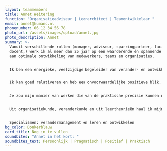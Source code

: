 ```yaml
---
layout: teammembers
title: Annet Weitering
function: "Organisatieadviseur | Leerarchitect | Teamontwikkelaar "
email: annet@humanc.nl
phonenumber: 06 12 34 56 78
photo_url: /assets/images/upload/annet.jpg
photo_description: Annet
summary: >-
  Vanuit verschillende rollen (manager, adviseur, sparringpartner, facilitator,
  docent,) werk ik al meer dan 25 jaar op een waarderende én spannende manier
  aan optimale ontwikkeling van medewerkers, teams en organisaties. ​


  Ik ben een energieke, veelzijdige begeleider van verander- en ontwikkeltrajecten met scherp gevoel voor mensen en wat er tussen hen gebeurt. Ik ben sterk in het benoemen van wat ik ter plekke hoor en zie en aarzel niet om dat terug te geven. Op die wijze bied ik  kennis, ervaring, feedback en steun die er toe doen.  ​


  Ik kan goed relativeren en heb een onvoorwaardelijke positieve blik. ​\


  Je zou mijn manier van werken die van de praktische precisie kunnen noemen. Ik kan goed kijken naar mensen, maar kan ook zaken concreet en hanteerbaar te maken en sturen op resultaat. ​


  Uit organisatiekunde, veranderkunde en uit leertheorieën haal ik mijn kennis en inspiratie. Ik vind het een uitdaging om samen te kijken hoe . er met beperkte middelen een maximaal effect kan worden bereikt. Altijd dicht op de huid en middenin de praktijk van de mensen. ​


  Specialismen: verandermanagement en leren en ontwikkelen
bg_color: Donkerblauw
card_title: Nog in te vullen
soundbites: "Annet in het kort: "
soundbites_text: Persoonlijk | Pragmatisch | Positief | Praktisch
---
```

